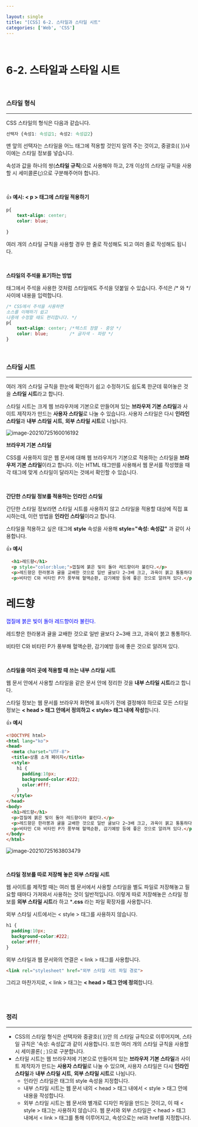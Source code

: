 ```yaml
---

layout: single
title: "[CSS] 6-2. 스타일과 스타일 시트"
categories: ['Web', 'CSS']
---
```


<br>

# 6-2. 스타일과 스타일 시트

<br>

### 스타일 형식

---

CSS 스타일의 형식은 다음과 같습니다. 

```css
선택자 {속성1: 속성값1; 속성2: 속성값2}
```

맨 앞의 선택자는 스타일을 어느 태그에 적용할 것인지 알려 주는 것이고, 중괄호({ })사이에는 스타일 정보를 넣습니다. 

속성과 값을 하나의 쌍(**스타일 규칙**)으로 사용해야 하고, 2개 이상의 스타일 규칙을 사용할 시 세미콜론(**;**)으로 구분해주어야 합니다. 

<br>

👍 **예시: < p > 태그에 스타일 적용하기**

```css
p{
    text-align: center;
    color: blue;
    
}
```

여러 개의 스타일 규칙을 사용할 경우 한 줄로 작성해도 되고 여러 줄로 작성해도 됩니다. 

<br>

**스타일의 주석을 표기하는 방법**

태그에서 주석을 사용한 것처럼 스타일에도 주석을 덧붙일 수 있습니다. 주석은 /* 와 */ 사이에 내용을 입력합니다. 

```css
/* CSS에서 주석을 사용하면 
소스를 이해하기 쉽고
나중에 수정할 때도 편리합니다. */
p{
    text-align: center; /*텍스트 정렬 - 중앙 */
    color: blue;        /* 글자색 - 파랑 */
}
```

<br>

### 스타일 시트

---

여러 개의 스타일 규칙을 한눈에 확인하기 쉽고 수정하기도 쉽도록 한군데 묶어놓은 것을 **스타일 시트**라고 합니다. 

스타일 시트는 크게 웹 브라우저에 기본으로 만들어져 있는 **브라우저 기본 스타일**과 사이트 제작자가 만드는 **사용자 스타일**로 나눌 수 있습니다. 사용자 스타일은 다시 **인라인 스타일**과 **내부 스타일 시트**, **외부 스타일 시트**로 나뉩니다.  

![image-20210725160016192](https://user-images.githubusercontent.com/70505378/127103134-dabbc426-a66d-4ff4-a659-0a17a1ecabab.png)



**브라우저 기본 스타일**

CSS를 사용하지 않은 웹 문서에 대해 웹 브라우저가 기본으로 적용하는 스타일을 **브라우저 기본 스타일**이라고 합니다. 이는 HTML 태그만를 사용해서 웹 문서를 작성했을 때 각 태그에 맞게 스타일이 달라지는 것에서 확인할 수 있습니다. 

<br>

**간단한 스타일 정보를 적용하는 인라인 스타일**

간단한 스타일 정보라면 스타일 시트를 사용하지 않고 스타일을 적용할 대상에 직접 표시하는데, 이런 방법을 **인라인 스타일**이라고 합니다. 

스타일을 적용하고 싶은 태그에 **style** 속성을 사용해 **style="속성: 속성값"** 과 같이 사용합니다. 

👍 **예시**

```html
  <h1>레드향</h1>
  <p style="color:blue;">껍질에 붉은 빛이 돌아 레드향이라 불린다.</p>
  <p>레드향은 한라봉과 귤을 교배한 것으로 일반 귤보다 2~3배 크고, 과육이 붉고 통통하다.</p>
  <p>비타민 C와 비타민 P가 풍부해 혈액순환, 감기예방 등에 좋은 것으로 알려져 있다.</p>
```

  <h1>레드향</h1>
  <p style="color:blue;">껍질에 붉은 빛이 돌아 레드향이라 불린다.</p>
  <p>레드향은 한라봉과 귤을 교배한 것으로 일반 귤보다 2~3배 크고, 과육이 붉고 통통하다.</p>
  <p>비타민 C와 비타민 P가 풍부해 혈액순환, 감기예방 등에 좋은 것으로 알려져 있다.</p>

<br>

**스타일을 여러 곳에 적용할 때 쓰는 내부 스타일 시트**

웹 문서 안에서 사용할 스타일을 같은 문서 안에 정리한 것을 **내부 스타일 시트**라고 합니다. 

스타일 정보는 웹 문서를 브라우저 화면에 표시하기 전에 결정해야 하므로 모든 스타일 정보는 **< head > 태그 안에서 정의하고 < style> 태그 내에 작성**합니다.

👍 **예시**

```html
<!DOCTYPE html>
<html lang="ko">
<head>
  <meta charset="UTF-8">
  <title>상품 소개 페이지</title>
  <style>
    h1 {      
      padding:10px;
      background-color:#222;
      color:#fff;
    }
  </style>
</head>
<body>
  <h1>레드향</h1>
  <p>껍질에 붉은 빛이 돌아 레드향이라 불린다.</p>
  <p>레드향은 한라봉과 귤을 교배한 것으로 일반 귤보다 2~3배 크고, 과육이 붉고 통통하다.</p>
  <p>비타민 C와 비타민 P가 풍부해 혈액순환, 감기예방 등에 좋은 것으로 알려져 있다.</p>
</body>
</html>
```

![image-20210725163803479](https://user-images.githubusercontent.com/70505378/127103208-730a3216-6770-48a7-8289-fecabebc77bf.png)

<br>

**스타일 정보를 따로 저장해 놓은 외부 스타일 시트**

웹 사이트를 제작할 때는 여러 웹 문서에서 사용할 스타일을 별도 파일로 저장해놓고 필요할 때마다 가져와서 사용하는 것이 일반적입니다. 이렇게 따로 저장해놓은 스타일 정보를 **외부 스타일 시트**라 하고 ***.css** 라는 파일 확장자를 사용합니다. 

외부 스타일 시트에서는 < style > 태그를 사용하지 않습니다. 

``` css
h1 {      
  padding:10px;
  background-color:#222;
  color:#fff;
}
```

외부 스타일과 웹 문서와의 연결은 < link > 태그를 사용합니다. 

```html
<link rel="stylesheet" href="외부 스타일 시트 파일 경로">
```

그리고 마찬가지로, < link > 태그는 **< head > 태그 안에 정의**합니다. 

<br>

<br>

### 정리

---

* CSS의 스타일 형식은 선택자와 중괄호({ })안 의 스타일 규칙으로 이루어지며, 스타일 규칙은 '속성: 속성값'과 같이 사용합니다. 또한 여러 개의 스타일 규칙을 사용할 시 세미콜론( ; )으로 구분합니다. 
* 스타일 시트는 웹 브라우저에 기본으로 만들어져 있는 **브라우저 기본 스타일**과 사이트 제작자가 만드는 **사용자 스타일**로 나눌 수 있으며, 사용자 스타일은 다시 **인라인 스타일**과 **내부 스타일 시트**, **외부 스타일 시트**로 나뉩니다.  
  * 인라인 스타일은 태그의 style 속성을 지정합니다. 
  * 내부 스타일 시트는 웹 문서 내의 < head > 태그 내에서 < style > 태그 안에 내용을 작성합니다. 
  * 외부 스타일 시트는 웹 문서와 별개로 디자인 파일을 만드는 것이고, 이 때 < style > 태그는 사용하지 않습니다. 웹 문서와 외부 스타일은 < head > 태그 내에서 < link > 태그를 통해 이루어지고, 속성으로는 rel과 href를 지정합니다. 